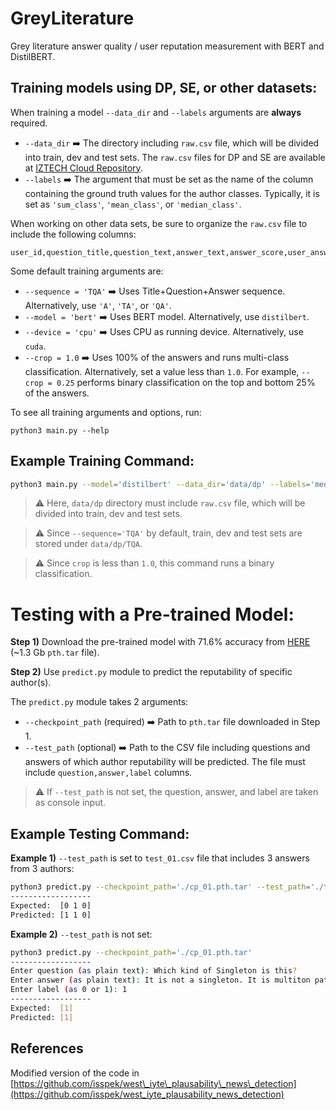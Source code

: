 # GreyLiterature

Grey literature answer quality / user reputation measurement with BERT and DistilBERT.

## Training models using DP, SE, or other datasets:

When training a model ``--data_dir`` and ``--labels`` arguments are **always** required.
* ``--data_dir`` :arrow_right: The directory including ``raw.csv`` file, which will be divided into train, dev and test sets. The ``raw.csv`` files for DP and SE are available at [IZTECH Cloud Repository](https://cloud.iyte.edu.tr/index.php/s/WuI9JTTgvW2dwAc).
* ``--labels`` :arrow_right: The argument that must be set as the name of the column containing the ground truth values for the author classes. Typically, it is set as ``'sum_class'``, ``'mean_class'``, or ``'median_class'``.

When working on other data sets, be sure to organize the ``raw.csv`` file to include the following columns:

```
user_id,question_title,question_text,answer_text,answer_score,user_answer_count,sum_class,mean_class,median_class
```

Some default training arguments are:
* ``--sequence = 'TQA'`` :arrow_right: Uses Title+Question+Answer sequence. Alternatively, use ``'A'``, ``'TA'``, or ``'QA'``.
* ``--model = 'bert'`` :arrow_right: Uses BERT model. Alternatively, use ``distilbert``.
* ``--device = 'cpu'`` :arrow_right: Uses CPU as running device. Alternatively, use ``cuda``.
* ``--crop = 1.0`` :arrow_right: Uses 100% of the answers and runs multi-class classification. Alternatively, set a value less than ``1.0``. For example, ``--crop = 0.25`` performs binary classification on the top and bottom 25% of the answers.

To see all training arguments and options, run:
```
python3 main.py --help
```

## Example Training Command:

```bash
python3 main.py --model='distilbert' --data_dir='data/dp' --labels='median_class' --device='cuda' --crop=0.25
```

> :warning: Here, ``data/dp`` directory must include ``raw.csv`` file, which will be divided into train, dev and test sets.

> :warning: Since ``--sequence='TQA'`` by default, train, dev and test sets are stored under ``data/dp/TQA``.

> :warning: Since ``crop`` is less than ``1.0``, this command runs a binary classification.

# Testing with a Pre-trained Model:

**Step 1)** Download the pre-trained model with 71.6% accuracy from [HERE]() (~1.3 Gb ``pth.tar`` file).

**Step 2)** Use ``predict.py`` module to predict the reputability of specific author(s).

The ``predict.py`` module takes 2 arguments:
* ``--checkpoint_path`` (required) :arrow_right: Path to ``pth.tar`` file downloaded in Step 1.
* ``--test_path`` (optional) :arrow_right: Path to the CSV file including questions and answers of which author reputability will be predicted. The file must include ``question,answer,label`` columns.

> :warning: If ``--test_path`` is not set, the question, answer, and label are taken as console input.

## Example Testing Command:

**Example 1)** ``--test_path`` is set to ``test_01.csv`` file that includes 3 answers from 3  authors:
```bash
python3 predict.py --checkpoint_path='./cp_01.pth.tar' --test_path='./test_01.csv'
------------------
Expected:  [0 1 0]
Predicted: [1 1 0]
```

**Example 2)** ``--test_path`` is not set:
```bash
python3 predict.py --checkpoint_path='./cp_01.pth.tar'
------------------
Enter question (as plain text): Which kind of Singleton is this?
Enter answer (as plain text): It is not a singleton. It is multiton pattern.
Enter label (as 0 or 1): 1
------------------
Expected:  [1]
Predicted: [1]
```


## References

Modified version of the code in [https://github.com/isspek/west\_iyte\_plausability\_news\_detection](https://github.com/isspek/west_iyte_plausability_news_detection)